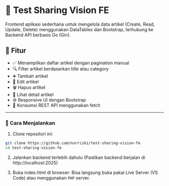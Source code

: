 # 📰 Test Sharing Vision FE

Frontend aplikasi sederhana untuk mengelola data artikel (Create, Read, Update, Delete) menggunakan DataTables dan Bootstrap, terhubung ke Backend API berbasis Go (Gin).

## 🚀 Fitur
- ✅ Menampilkan daftar artikel dengan pagination manual
- 🔍 Filter artikel berdasarkan title atau category
- ➕ Tambah artikel
- 📝 Edit artikel
- 🗑️ Hapus artikel
- 📄 Lihat detail artikel
- ⚙️ Responsive UI dengan Bootstrap
- 🔌 Konsumsi REST API menggunakan fetch

---

### 🧪 Cara Menjalankan
1. Clone repositori ini:

```bash
git clone https://github.com/nurrizki/test-sharing-vision-fe
cd test-sharing-vision-fe
```

2. Jalankan backend terlebih dahulu
(Pastikan backend berjalan di http://localhost:2025)

3. Buka index.html di browser: 
Bisa langsung buka pakai Live Server (VS Code) atau menggunakan `PHP` server.